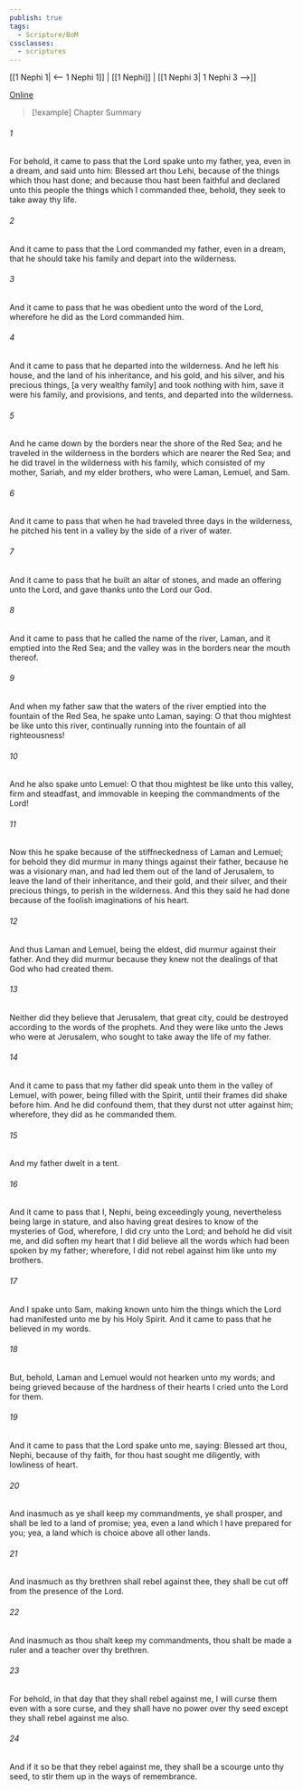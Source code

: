 ```yaml
---
publish: true
tags:
  - Scripture/BoM
cssclasses:
  - scriptures
---
```

[[1 Nephi 1| <-- 1 Nephi 1]] | [[1 Nephi]] | [[1 Nephi 3| 1 Nephi 3 -->]]

[Online](https://churchofjesuschrist.org/study/scriptures/bofm/1-ne/2?lang=eng)

>[!example] Chapter Summary
>
###### 1
For behold, it came to pass that the Lord spake unto my father, yea, even in a dream, and said unto him: Blessed art thou Lehi, because of the things which thou hast done; and because thou hast been faithful and declared unto this people the things which I commanded thee, behold, they seek to take away thy life.
###### 2
And it came to pass that the Lord commanded my father, even in a dream, that he should take his family and depart into the wilderness.
###### 3
And it came to pass that he was obedient unto the word of the Lord, wherefore he did as the Lord commanded him.
###### 4
And it came to pass that he departed into the wilderness. And he left his house, and the land of his inheritance, and his gold, and his silver, and his precious things, [a very wealthy family] and took nothing with him, save it were his family, and provisions, and tents, and departed into the wilderness.
###### 5
And he came down by the borders near the shore of the Red Sea; and he traveled in the wilderness in the borders which are nearer the Red Sea; and he did travel in the wilderness with his family, which consisted of my mother, Sariah, and my elder brothers, who were Laman, Lemuel, and Sam.
###### 6
And it came to pass that when he had traveled three days in the wilderness, he pitched his tent in a valley by the side of a river of water.
###### 7
And it came to pass that he built an altar of stones, and made an offering unto the Lord, and gave thanks unto the Lord our God.
###### 8
And it came to pass that he called the name of the river, Laman, and it emptied into the Red Sea; and the valley was in the borders near the mouth thereof.
###### 9
And when my father saw that the waters of the river emptied into the fountain of the Red Sea, he spake unto Laman, saying: O that thou mightest be like unto this river, continually running into the fountain of all righteousness!
###### 10
And he also spake unto Lemuel: O that thou mightest be like unto this valley, firm and steadfast, and immovable in keeping the commandments of the Lord!
###### 11
Now this he spake because of the stiffneckedness of Laman and Lemuel; for behold they did murmur in many things against their father, because he was a visionary man, and had led them out of the land of Jerusalem, to leave the land of their inheritance, and their gold, and their silver, and their precious things, to perish in the wilderness. And this they said he had done because of the foolish imaginations of his heart.
###### 12
And thus Laman and Lemuel, being the eldest, did murmur against their father. And they did murmur because they knew not the dealings of that God who had created them.
###### 13
Neither did they believe that Jerusalem, that great city, could be destroyed according to the words of the prophets. And they were like unto the Jews who were at Jerusalem, who sought to take away the life of my father.
###### 14
And it came to pass that my father did speak unto them in the valley of Lemuel, with power, being filled with the Spirit, until their frames did shake before him. And he did confound them, that they durst not utter against him; wherefore, they did as he commanded them.
###### 15
And my father dwelt in a tent.
###### 16
And it came to pass that I, Nephi, being exceedingly young, nevertheless being large in stature, and also having great desires to know of the mysteries of God, wherefore, I did cry unto the Lord; and behold he did visit me, and did soften my heart that I did believe all the words which had been spoken by my father; wherefore, I did not rebel against him like unto my brothers.
###### 17
And I spake unto Sam, making known unto him the things which the Lord had manifested unto me by his Holy Spirit. And it came to pass that he believed in my words.
###### 18
But, behold, Laman and Lemuel would not hearken unto my words; and being grieved because of the hardness of their hearts I cried unto the Lord for them.
###### 19
And it came to pass that the Lord spake unto me, saying: Blessed art thou, Nephi, because of thy faith, for thou hast sought me diligently, with lowliness of heart.
###### 20
And inasmuch as ye shall keep my commandments, ye shall prosper, and shall be led to a land of promise; yea, even a land which I have prepared for you; yea, a land which is choice above all other lands.
###### 21
And inasmuch as thy brethren shall rebel against thee, they shall be cut off from the presence of the Lord.
###### 22
And inasmuch as thou shalt keep my commandments, thou shalt be made a ruler and a teacher over thy brethren.
###### 23
For behold, in that day that they shall rebel against me, I will curse them even with a sore curse, and they shall have no power over thy seed except they shall rebel against me also.
###### 24
And if it so be that they rebel against me, they shall be a scourge unto thy seed, to stir them up in the ways of remembrance.



